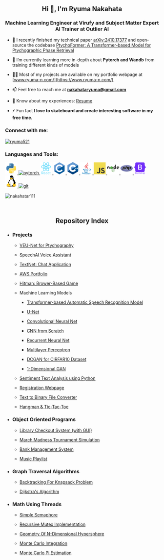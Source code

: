 <h2 align="center">Hi 👋, I'm Ryuma Nakahata</h2>
<h3 align="center">Machine Learning Engineer at Virufy and Subject Matter Expert AI Trainer at Outlier AI</h3>

- 🔭 I recently finished my technical paper [arXiv:2410.17377](https://arxiv.org/abs/2410.17377) and open-source the codebase [PtychoFormer: A Transformer-based Model for Ptychographic Phase Retrieval](https://github.com/nakahatar111/PtychoFormer)

- 🌱 I’m currently learning more in-depth about **Pytorch and Wandb** from training different kinds of models

- 👨‍💻 Most of my projects are available on my portfolio webpage at [www.ryuma-n.com/](https://www.ryuma-n.com/)

- 📫 Feel free to reach me at  **nakahataryuma@gmail.com**

- 📄 Know about my experiences: [Resume](https://drive.google.com/file/d/1PXZmC8r-leZ8wUbZWoJgYNKqmT09k_MJ/view)

- ⚡ Fun fact **I love to skateboard and create interesting software in my free time.**

<h3 align="left">Connect with me:</h3>
<p align="left">
<a href="https://linkedin.com/in/ryuma521" target="blank"><img align="center" src="https://raw.githubusercontent.com/rahuldkjain/github-profile-readme-generator/master/src/images/icons/Social/linked-in-alt.svg" alt="ryuma521" height="30" width="40" /></a>
</p>

<h3 align="left">Languages and Tools:</h3>
<p align="left"> <a href="https://www.python.org" target="_blank" rel="noreferrer"> <img src="https://raw.githubusercontent.com/devicons/devicon/master/icons/python/python-original.svg" alt="python" width="40" height="40"/> </a> <a href="https://pytorch.org/" target="_blank" rel="noreferrer"> <img src="https://www.vectorlogo.zone/logos/pytorch/pytorch-icon.svg" alt="pytorch" width="40" height="40"/> </a> <a href="https://reactjs.org/" target="_blank" rel="noreferrer"> <img src="https://raw.githubusercontent.com/devicons/devicon/master/icons/react/react-original-wordmark.svg" alt="react" width="40" height="40"/> </a> <a href="https://www.cprogramming.com/" target="_blank" rel="noreferrer"> <img src="https://raw.githubusercontent.com/devicons/devicon/master/icons/c/c-original.svg" alt="c" width="40" height="40"/> </a> <a href="https://www.w3schools.com/cpp/" target="_blank" rel="noreferrer"> <img src="https://raw.githubusercontent.com/devicons/devicon/master/icons/cplusplus/cplusplus-original.svg" alt="cplusplus" width="40" height="40"/> </a> <a href="https://www.java.com" target="_blank" rel="noreferrer"> <img src="https://raw.githubusercontent.com/devicons/devicon/master/icons/java/java-original.svg" alt="java" width="40" height="40"/> </a> <a href="https://developer.mozilla.org/en-US/docs/Web/JavaScript" target="_blank" rel="noreferrer"> <img src="https://raw.githubusercontent.com/devicons/devicon/master/icons/javascript/javascript-original.svg" alt="javascript" width="40" height="40"/> </a> <a href="https://nodejs.org" target="_blank" rel="noreferrer"> <img src="https://raw.githubusercontent.com/devicons/devicon/master/icons/nodejs/nodejs-original-wordmark.svg" alt="nodejs" width="40" height="40"/> </a> <a href="https://www.php.net" target="_blank" rel="noreferrer"> <img src="https://raw.githubusercontent.com/devicons/devicon/master/icons/php/php-original.svg" alt="php" width="40" height="40"/> </a> <a href="https://getbootstrap.com" target="_blank" rel="noreferrer"> <img src="https://raw.githubusercontent.com/devicons/devicon/master/icons/bootstrap/bootstrap-plain-wordmark.svg" alt="bootstrap" width="40" height="40"/> </a> <a href="https://www.linux.org/" target="_blank" rel="noreferrer"> <img src="https://raw.githubusercontent.com/devicons/devicon/master/icons/linux/linux-original.svg" alt="linux" width="40" height="40"/> </a> <a href="https://git-scm.com/" target="_blank" rel="noreferrer"> <img src="https://www.vectorlogo.zone/logos/git-scm/git-scm-icon.svg" alt="git" width="40" height="40"/> </a> </p>

<p><img align="center" src="https://github-readme-stats.vercel.app/api/top-langs?username=nakahatar111&show_icons=true&locale=en&layout=compact" alt="nakahatar111" /></p>

<br/>

<h2 align="center">Repository Index</h2>

- <h3>Projects</h3>
      
  - [VEU-Net for Ptychography](https://github.com/nakahatar111/ptychography)
 
  - [SpeechAI Voice Assistant](https://github.com/nakahatar111/SpeechAI)
    
  - [TextNet: Chat Application](https://github.com/nakahatar111/AWS_react_chat)
  
  - [AWS Portfolio](https://github.com/nakahatar111/AWS_Portfolio)
  
  - [Hitman: Brower-Based Game](https://github.com/nakahatar111/HitmanBrowerGame)
    
  - Machine Learning Models 
    
    - [Transformer-based Automatic Speech Recognition Model](https://github.com/nakahatar111/ASR_Model)
    
    - [U-Net](https://github.com/nakahatar111/U-Net)
    
    - [Convolutional Neural Net](https://github.com/nakahatar111/ConvolutionalNeuralNet)
    
    - [CNN from Scratch](https://github.com/nakahatar111/CNNfromScratch)
    
    - [Recurrent Neural Net](https://github.com/nakahatar111/RecurrentNeuralNet)
 
    - [Multilayer Perceptron](https://github.com/nakahatar111/MultilayerPerceptron)
    
    - [DCGAN for CIRFAR10 Dataset](https://github.com/nakahatar111/DCGAN_for_CIRFAR10)
    
    - [1-Dimensional GAN](https://github.com/nakahatar111/1D_GAN)
   
  - [Sentiment Text Analysis using Python](https://github.com/nakahatar111/TextAnalysis)
 
  - [Registration Webpage](https://github.com/nakahatar111/RegistrationWebsite)
  
  - [Text to Binary File Converter](https://github.com/nakahatar111/BinaryTextConverter)
    
  - [Hangman & Tic-Tac-Toe](https://github.com/nakahatar111/Python_Games)

- <h3>Object Oriented Programs</h3>

  - [Library Checkout System (with GUI)](https://github.com/nakahatar111/LibraryGUI)
  
  - [March Madness Tournament Simulation](https://github.com/nakahatar111/LeagueOOP)
 
  - [Bank Management System](https://github.com/nakahatar111/Banking)

  - [Music Playlist](https://github.com/nakahatar111/PlaylistOOP)

- <h3>Graph Traversal Algorithms</h3>
  
  - [Backtracking For Knapsack Problem](https://github.com/nakahatar111/Backtracking_For_Knapsack_Problem)
  
  - [Dijkstra's Algorithm](https://github.com/nakahatar111/Dijkstra)
    
- <h3>Math Using Threads</h3>
  
  - [Simple Semaphore](https://github.com/nakahatar111/SimpleSemaphore)

  - [Recursive Mutex Implementation](https://github.com/nakahatar111/RecursiveMutex_Implementation)

  - [Geometry Of N-Dimensional Hypersphere](https://github.com/nakahatar111/GeometryOfHypersphere_usingThreads)
    
  - [Monte Carlo Integration](https://github.com/nakahatar111/MonteCarloIntegration_UsingThreads)
  
  - [Monte Carlo Pi Estimation](https://github.com/nakahatar111/MonteCarloPi_UsingThreads)
